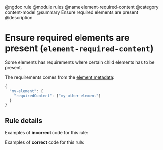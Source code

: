 @ngdoc rule
@module rules
@name element-required-content
@category content-model
@summary Ensure required elements are present
@description

# Ensure required elements are present (`element-required-content`)

Some elements has requirements where certain child elements has to be present.

The requirements comes from the [element metadata](/usage/elements.html):

```js
{
  "my-element": {
    "requiredContent": ["my-other-element"]
  }
}
```

## Rule details

Examples of **incorrect** code for this rule:

<validate name="incorrect" rules="element-required-content">
    <html>
    </html>
</validate>

Examples of **correct** code for this rule:

<validate name="correct" rules="element-required-content">
    <html>
        <head></head>
        <body></body>
    </html>
</validate>
